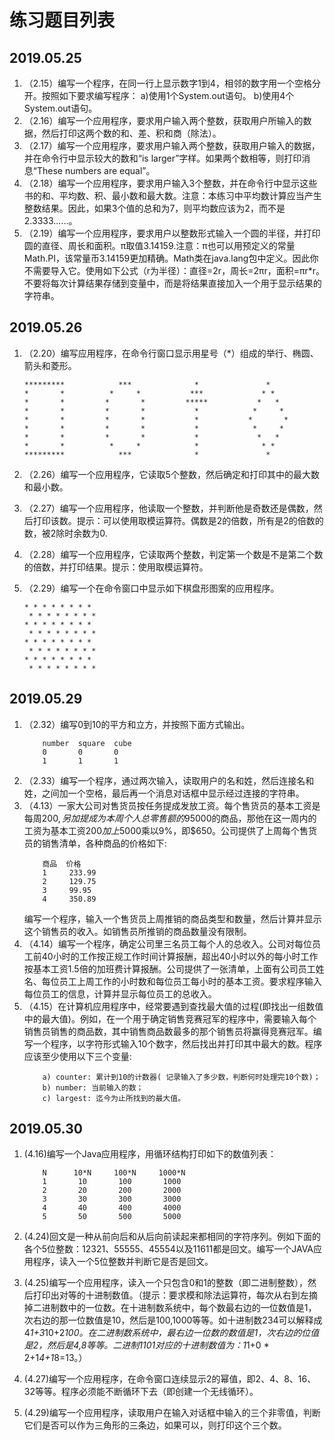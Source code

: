 练习题目列表
============

## 2019.05.25
1. （2.15）编写一个程序，在同一行上显示数字1到4，相邻的数字用一个空格分开。按照如下要求编写程序：
    a)使用1个System.out语句。
    b)使用4个System.out语句。
2. （2.16）编写一个应用程序，要求用户输入两个整数，获取用户所输入的数据，然后打印这两个数的和、差、积和商（除法）。
3. （2.17）编写一个应用程序，要求用户输入两个整数，获取用户输入的数据，并在命令行中显示较大的数和“is larger”字样。如果两个数相等，则打印消息“These numbers are equal”。
4. （2.18）编写一个应用程序，要求用户输入3个整数，并在命令行中显示这些书的和、平均数、积、最小数和最大数。注意：本练习中平均数计算应当产生整数结果。因此，如果3个值的总和为7，则平均数应该为2，而不是2.3333......。
5. （2.19）编写一个应用程序，要求用户以整数形式输入一个圆的半径，并打印圆的直径、周长和面积。π取值3.14159.注意：π也可以用预定义的常量Math.PI，该常量币3.14159更加精确。Math类在java.lang包中定义。因此你不需要导入它。使用如下公式（r为半径）：直径=2r，周长=2πr，面积=πr*r。不要将每次计算结果存储到变量中，而是将结果直接加入一个用于显示结果的字符串。

## 2019.05.26
1. （2.20）编写应用程序，在命令行窗口显示用星号（*）组成的举行、椭圆、箭头和菱形。
    ```
    *********            ***              *               *
    *       *          *     *           ***             * *
    *       *         *       *         *****           *   *
    *       *         *       *           *            *     *
    *       *         *       *           *           *       *
    *       *         *       *           *            *     *
    *       *         *       *           *             *   *
    *       *          *     *            *              * *
    *********            ***              *               *
    ```

2. （2.26）编写一个应用程序，它读取5个整数，然后确定和打印其中的最大数和最小数。
3. （2.27）编写一个应用程序，他读取一个整数，并判断他是奇数还是偶数，然后打印该数。提示：可以使用取模运算符。偶数是2的倍数，所有是2的倍数的数，被2除时余数为0.
4. （2.28）编写一个应用程序，它读取两个整数，判定第一个数是不是第二个数的倍数，并打印结果。提示：使用取模运算符。
5. （2.29）编写一个在命令窗口中显示如下棋盘形图案的应用程序。
    ```
    * * * * * * * *
     * * * * * * * *
    * * * * * * * *
     * * * * * * * *
    * * * * * * * *
     * * * * * * * *
    * * * * * * * *
     * * * * * * * *
    ```
    
## 2019.05.29
1. （2.32）编写0到10的平方和立方，并按照下面方式输出。
    ```
        number  square  cube
        0       0       0
        1       1       1
    ```
2. （2.33）编写一个程序，通过两次输入，读取用户的名和姓，然后连接名和姓，之间加一个空格，最后再一个消息对话框中显示经过连接的字符串。
3. （4.13）一家大公司对售货员按任务提成发放工资。每个售货员的基本工资是每周$200,另加提成为本周个人总零售额的9%。例如，某个售货员在一周内推销了总额为$5000的商品，那他在这一周内的工资为基本工资$200加上$5000乘以9%，即$650。公司提供了上周每个售货员的销售清单，各种商品的价格如下:
    ```
        商品  价格
        1     233.99
        2     129.75
        3     99.95
        4     350.89
    ```
    编写一个程序，输入一个售货员上周推销的商品类型和数量，然后计算并显示这个销售员的收入。如销售员所推销的商品数量没有限制。
4. （4.14）编写一个程序，确定公司里三名员工每个人的总收入。公司对每位员工前40小时的工作按正规工作时间计算报酬，超出40小时以外的每小时工作按基本工资1.5倍的加班费计算报酬。公司提供了一张清单，上面有公司员工姓名、每位员工上周工作的小时数和每位员工每小时的基本工资。要求程序输入每位员工的信息，计算并显示每位员工的总收入。
5. （4.15）在计算机应用程序中，经常要遇到查找最大值的过程(即找出一组数值中的最大值)。例如，在一个用于确定销售竞赛冠军的程序中，需要输入每个销售员销售的商品数，其中销售商品数最多的那个销售员将赢得竞赛冠军。编写一个程序，以字符形式输入10个数字，然后找出并打印其中最大的数。程序应该至少使用以下三个变量: 
    ```
        a) counter: 累计到10的计数器( 记录输入了多少数，判断何时处理完10个数)；
        b) number: 当前输入的数；
        c) largest: 迄今为止所找到的最大值。
    ```
    
## 2019.05.30
1. (4.16)编写一个Java应用程序，用循环结构打印如下的数值列表：
    ```
        N      10*N     100*N     1000*N
        1       10       100       1000
        2       20       200       2000
        3       30       300       3000
        4       40       400       4000
        5       50       500       5000
    ```
2. (4.24)回文是一种从前向后和从后向前读起来都相同的字符序列。例如下面的各个5位整数：12321、55555、45554以及11611都是回文。编写一个JAVA应用程序，读入一个5位整数并判断它是否是回文。

3. (4.25)编写一个应用程序，读入一个只包含0和1的整数（即二进制整数），然后打印出对等的十进制数值。（提示：要求模和除法运算符，每次从右到左摘掉二进制数中的一位数。在十进制数系统中，每个数最右边的一位数值是1，次右边的那一位数值是10，然后是100,1000等等。如十进制数234可以解释成4*1+3*10+2*100。在二进制数系统中，最右边一位数的数值是1，次右边的位值是2，然后是4,8等等。二进制1101对应的十进制数值为：1*1+0 * 2+1*4+1*8=13。）

4. (4.27)编写一个应用程序，在命令窗口连续显示2的幂值，即2、4、8、16、32等等。程序必须能不断循环下去（即创建一个无线循环）。

5. (4.29)编写一个应用程序，读取用户在输入对话框中输入的三个非零值，判断它们是否可以作为三角形的三条边，如果可以，则打印这个三个数。
    
